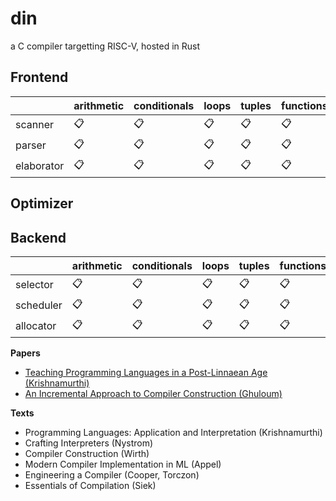 # din
a C compiler targetting RISC-V, hosted in Rust

## Frontend
|     | arithmetic | conditionals | loops | tuples | functions
| --- | --- | --- | --- | --- | --- |
| scanner | 📋 | 📋 | 📋 | 📋 | 📋 |
| parser | 📋 | 📋 | 📋 | 📋 | 📋 |
| elaborator | 📋 | 📋 | 📋 | 📋 | 📋 |

## Optimizer

## Backend
|     | arithmetic | conditionals | loops | tuples | functions
| --- | --- | --- | --- | --- | --- |
| selector | 📋 | 📋 | 📋 | 📋 | 📋 |
| scheduler | 📋 | 📋 | 📋 | 📋 | 📋 |
| allocator | 📋 | 📋 | 📋 | 📋 | 📋 |

**Papers**
- [Teaching Programming Languages in a Post-Linnaean Age (Krishnamurthi)](https://cs.brown.edu/~sk/Publications/Papers/Published/sk-teach-pl-post-linnaean/)
- [An Incremental Approach to Compiler Construction (Ghuloum)](http://scheme2006.cs.uchicago.edu/11-ghuloum.pdf)

**Texts**
- Programming Languages: Application and Interpretation (Krishnamurthi)
- Crafting Interpreters (Nystrom)
- Compiler Construction (Wirth)
- Modern Compiler Implementation in ML (Appel)
- Engineering a Compiler (Cooper, Torczon)
- Essentials of Compilation (Siek)
